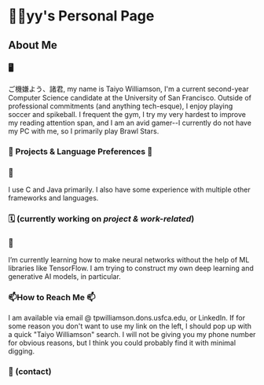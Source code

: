 # 🧑‍💻yy's Personal Page

## About Me

### 🖥️
ご機嫌よう、諸君, my name is Taiyo Williamson, I'm a current second-year Computer Science candidate at the University of San Francisco. Outside of professional commitments (and anything tech-esque), I enjoy playing soccer and spikeball. I frequent the gym, I try my very hardest to improve my reading attention span, and I am an avid gamer--I currently do not have my PC with me, so I primarily play Brawl Stars. 

### 🌟 Projects & Language Preferences 🌟

### 👾
I use C and Java primarily. I also have some experience with multiple other frameworks and languages.

### 🗓️ (currently working on *project & work-related*)

### 🌱
I’m currently learning how to make neural networks without the help of ML libraries like TensorFlow. I am trying to construct my own deep learning and generative AI models, in particular. 


### 📫How to Reach Me 📫

I am available via email @ tpwilliamson.dons.usfca.edu, or LinkedIn. If for some reason you don't want to use my link on the left, I should pop up with a quick "Taiyo Williamson" search. I will not be giving you my phone number for obvious reasons, but I think you could probably find it with minimal digging.

### 💬 (contact)

